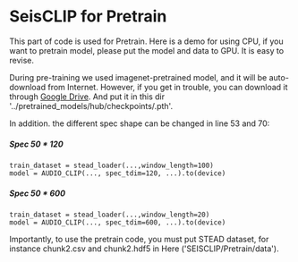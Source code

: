 # SeisCLIP for Pretrain

This part of code is used for Pretrain. Here is a demo for using CPU, if you want to pretrain model, please put the model and data to GPU. It is easy to revise.

During pre-training we used imagenet-pretrained model, and it will be auto-download from Internet. However, if you get in trouble, you can download it through [Google Drive](https://drive.google.com/file/d/1TpI_o1o-vQp2MVe6fHWmyY9CCfhDLBIL/view?usp=drive_link). And put it in this dir '../pretrained_models/hub/checkpoints/.pth'.

In addition. the different spec shape can be changed in line 53 and 70:
##### Spec 50 * 120
    train_dataset = stead_loader(...,window_length=100)
    model = AUDIO_CLIP(..., spec_tdim=120, ...).to(device)

##### Spec 50 * 600
    train_dataset = stead_loader(...,window_length=20)
    model = AUDIO_CLIP(..., spec_tdim=600, ...).to(device)


Importantly, to use the pretrain code, you must put STEAD dataset, for instance chunk2.csv and chunk2.hdf5 in Here ('SEISCLIP/Pretrain/data').
